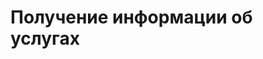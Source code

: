 <!-- TITLE: XML API -->
<!-- SUBTITLE: Данное API позволяет реализовать страницу управления услугами подписки в Личном кабинете провайдера/реселлера, а также добавить услуги Velvica в список уже имеющихся у провайдера услуг. Обращаем внимание, что как с технической, так и с маркетинговой точки зрения схема интеграции через API является более сложной и ресурсоемкой, чем интеграция через IFRAME. Если есть возможность, лучше воспользоваться схемой с IFRAME, описанной в другом документе. -->

# Получение информации об услугах
